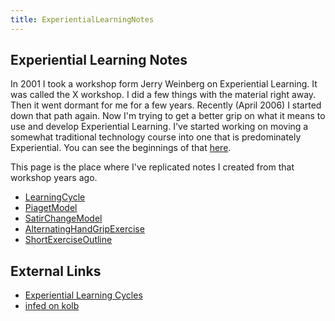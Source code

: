 ```yaml
---
title: ExperientialLearningNotes
---
```


## Experiential Learning Notes
In 2001 I took a workshop form Jerry Weinberg on Experiential Learning. It was 
called the X workshop. I did a few things with the material right away. Then 
it went dormant for me for a few years. Recently (April 2006) I started down 
that path again. Now I'm trying to get a better grip on what it means to use 
and develop Experiential Learning. I've started working on moving a somewhat 
traditional technology course into one that is predominately Experiential. You 
can see the beginnings of that [here](/wikispaces/pages/aop/JBoss_AOP_Self_Study).

This page is the place where I've replicated notes I created from that workshop years ago.

* [LearningCycle](LearningCycle)
* [PiagetModel](PiagetModel)
* [SatirChangeModel](SatirChangeModel)
* [AlternatingHandGripExercise](AlternatingHandGripExercise)
* [ShortExerciseOutline](ShortExerciseOutline)

## External Links
* [Experiential Learning Cycles](http://reviewing.co.uk/research/learning.cycles.htm)
* [infed on kolb](http://www.infed.org/biblio/b-explrn.htm)

